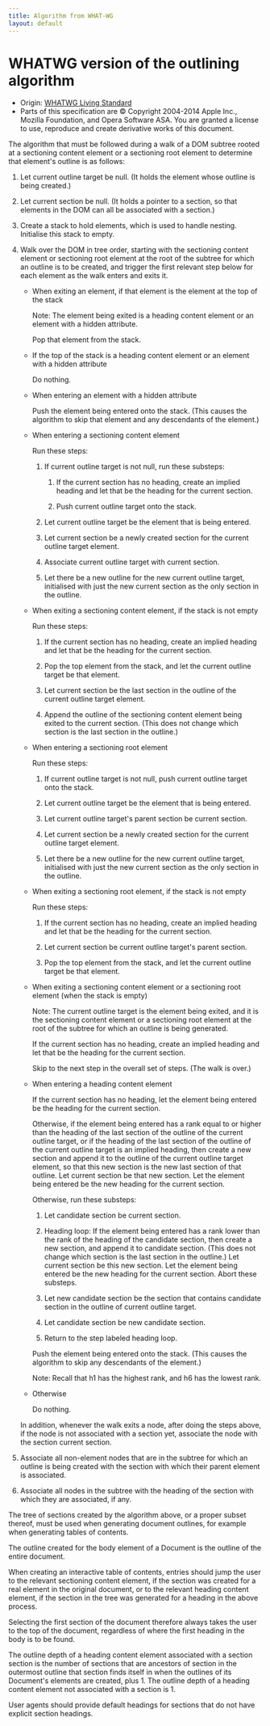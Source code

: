 ```yaml
---
title: Algorithm from WHAT-WG
layout: default
---
```

# WHATWG version of the outlining algorithm

* Origin: [WHATWG Living Standard](https://html.spec.whatwg.org/multipage/semantics.html#outlines)
* Parts of this specification are © Copyright 2004-2014 Apple Inc., Mozilla Foundation, and Opera Software ASA. You are granted a license to use, reproduce and create derivative works of this document.

The algorithm that must be followed during a walk of a DOM subtree rooted at a sectioning content element or a sectioning root element to determine that element's outline is as follows:

1. Let current outline target be null. (It holds the element whose outline is being created.)

2. Let current section be null. (It holds a pointer to a section, so that elements in the DOM can all be associated with a section.)

3. Create a stack to hold elements, which is used to handle nesting. Initialise this stack to empty.

4. Walk over the DOM in tree order, starting with the sectioning content element or sectioning root element at the root of the subtree for which an outline is to be created, and trigger the first relevant step below for each element as the walk enters and exits it.

	* When exiting an element, if that element is the element at the top of the stack

		Note: The element being exited is a heading content element or an element with a hidden attribute.

		Pop that element from the stack.

	* If the top of the stack is a heading content element or an element with a hidden attribute

		Do nothing.

	* When entering an element with a hidden attribute

		Push the element being entered onto the stack. (This causes the algorithm to skip that element and any descendants of the element.)

	* When entering a sectioning content element

		Run these steps:

		1. If current outline target is not null, run these substeps:

			1. If the current section has no heading, create an implied heading and let that be the heading for the current section.

			2. Push current outline target onto the stack.

		2. Let current outline target be the element that is being entered.

		3. Let current section be a newly created section for the current outline target element.

		4. Associate current outline target with current section.

		5. Let there be a new outline for the new current outline target, initialised with just the new current section as the only section in the outline.

	* When exiting a sectioning content element, if the stack is not empty

		Run these steps:

		1. If the current section has no heading, create an implied heading and let that be the heading for the current section.

		2. Pop the top element from the stack, and let the current outline target be that element.

		3. Let current section be the last section in the outline of the current outline target element.

		4. Append the outline of the sectioning content element being exited to the current section. (This does not change which section is the last section in the outline.)

	* When entering a sectioning root element

		Run these steps:

		1. If current outline target is not null, push current outline target onto the stack.

		2. Let current outline target be the element that is being entered.

		3. Let current outline target's parent section be current section.

		4. Let current section be a newly created section for the current outline target element.

		5. Let there be a new outline for the new current outline target, initialised with just the new current section as the only section in the outline.

	* When exiting a sectioning root element, if the stack is not empty

		Run these steps:

		1. If the current section has no heading, create an implied heading and let that be the heading for the current section.

		2. Let current section be current outline target's parent section.

		3. Pop the top element from the stack, and let the current outline target be that element.

	* When exiting a sectioning content element or a sectioning root element (when the stack is empty)

		Note: The current outline target is the element being exited, and it is the sectioning content element or a sectioning root element at the root of the subtree for which an outline is being generated.

		If the current section has no heading, create an implied heading and let that be the heading for the current section.

		Skip to the next step in the overall set of steps. (The walk is over.)

	* When entering a heading content element

		If the current section has no heading, let the element being entered be the heading for the current section.

		Otherwise, if the element being entered has a rank equal to or higher than the heading of the last section of the outline of the current outline target, or if the heading of the last section of the outline of the current outline target is an implied heading, then create a new section and append it to the outline of the current outline target element, so that this new section is the new last section of that outline. Let current section be that new section. Let the element being entered be the new heading for the current section.

		Otherwise, run these substeps:

		1. Let candidate section be current section.

		2. Heading loop: If the element being entered has a rank lower than the rank of the heading of the candidate section, then create a new section, and append it to candidate section. (This does not change which section is the last section in the outline.) Let current section be this new section. Let the element being entered be the new heading for the current section. Abort these substeps.

		3. Let new candidate section be the section that contains candidate section in the outline of current outline target.

		4. Let candidate section be new candidate section.

		5. Return to the step labeled heading loop.

		Push the element being entered onto the stack. (This causes the algorithm to skip any descendants of the element.)

		Note: Recall that h1 has the highest rank, and h6 has the lowest rank.

	* Otherwise

		Do nothing.

	In addition, whenever the walk exits a node, after doing the steps above, if the node is not associated with a section yet, associate the node with the section current section.

5. Associate all non-element nodes that are in the subtree for which an outline is being created with the section with which their parent element is associated.

6. Associate all nodes in the subtree with the heading of the section with which they are associated, if any.

The tree of sections created by the algorithm above, or a proper subset thereof, must be used when generating document outlines, for example when generating tables of contents.

The outline created for the body element of a Document is the outline of the entire document.

When creating an interactive table of contents, entries should jump the user to the relevant sectioning content element, if the section was created for a real element in the original document, or to the relevant heading content element, if the section in the tree was generated for a heading in the above process.

Selecting the first section of the document therefore always takes the user to the top of the document, regardless of where the first heading in the body is to be found.

The outline depth of a heading content element associated with a section section is the number of sections that are ancestors of section in the outermost outline that section finds itself in when the outlines of its Document's elements are created, plus 1. The outline depth of a heading content element not associated with a section is 1.

User agents should provide default headings for sections that do not have explicit section headings.
